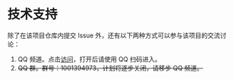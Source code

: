 # 技术支持

除了在该项目仓库内提交 Issue 外，还有以下两种方式可以参与该项目的交流讨论：

1. QQ 频道。点击[访问](https://qun.qq.com/qqweb/qunpro/share?_wv=3&_wwv=128&appChannel=share&inviteCode=29NtD7&from=246611)，打开后请使用 QQ 扫码进入。
2. ~~QQ 群。群号：1001394973，计划将逐步关闭，请移步 QQ 频道。~~